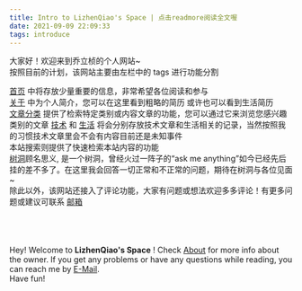 ```yaml
---
title: Intro to LizhenQiao's Space | 点击readmore阅读全文喔
date: 2021-09-09 22:09:33
tags: introduce
---
```


大家好！欢迎来到乔立桢的个人网站~\
按照目前的计划，该网站主要由左栏中的 tags 进行功能分割

<!-- more -->

[首页](https://lizhenqiao.github.io/home) 中将存放少量重要的信息，非常希望各位阅读和参与\
[关于](https://lizhenqiao.github.io/about) 中为个人简介，您可以在这里看到粗略的简历 或许也可以看到生活简历\
[文章分类](https://lizhenqiao.github.io/tags) 提供了检索特定类别或内容文章的功能，您可以通过它来浏览您感兴趣类别的文章
[技术](https://lizhenqiao.github.io/tech) 和 [生活](https://lizhenqiao.github.io/life) 将会分别存放技术文章和生活相关的记录，当然按照我的习惯技术文章里会不会有内容目前还是未知事件\
本站搜索则提供了快速检索本站内容的功能\
[树洞](https://lizhenqiao.github.io/askme)顾名思义, 是一个树洞，曾经火过一阵子的“ask me anything”如今已经先后挂的差不多了。在这里我会回答一切正常和不正常的问题，期待在树洞与各位见面~\
除此以外，该网站还接入了评论功能，大家有问题或想法欢迎多多评论！有更多问题或建议可联系 [邮箱](mailto:qiaolizhen98@gmail.com)\
\
\
\
\
Hey! Welcome to **LizhenQiao's Space** ! Check [About](https://lizhenqiao.github.io/about) for more info about the owner. If you get any problems or have any questions while reading, you can reach me by [E-Mail](mailto:qiaolizhen98@gmail.com).\
Have fun!
